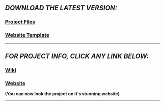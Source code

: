 ## _DOWNLOAD THE LATEST VERSION:_
### <a href="https://github.com/HypertextAssassin0273/ModernSnakesAndLadders-PF_PROJECT/archive/v1.0.zip">Project Files</a>
### <a href="https://github.com/HypertextAssassin0273/ModernSnakesAndLadders-PF_PROJECT_FILES_AND_WEBSITE/archive/web1.0.zip">Website Template</a>

---
## _FOR PROJECT INFO, CLICK ANY LINK BELOW:_
### <a href="https://github.com/HypertextAssassin0273/ModernSnakesAndLadders-PF_PROJECT/wiki">Wiki</a>
### <a href="https://hypertextassassin0273.github.io/ModernSnakesAndLadders-PF_PROJECT_FILES_AND_WEBSITE/">Website</a>
**(You can now look the project on it's stunning website)**

---
